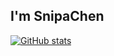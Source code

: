 ## I'm SnipaChen

[![GitHub stats](https://github-readme-stats.vercel.app/api?username=SnipaChen)](https://github.com/anuraghazra/github-readme-stats)
